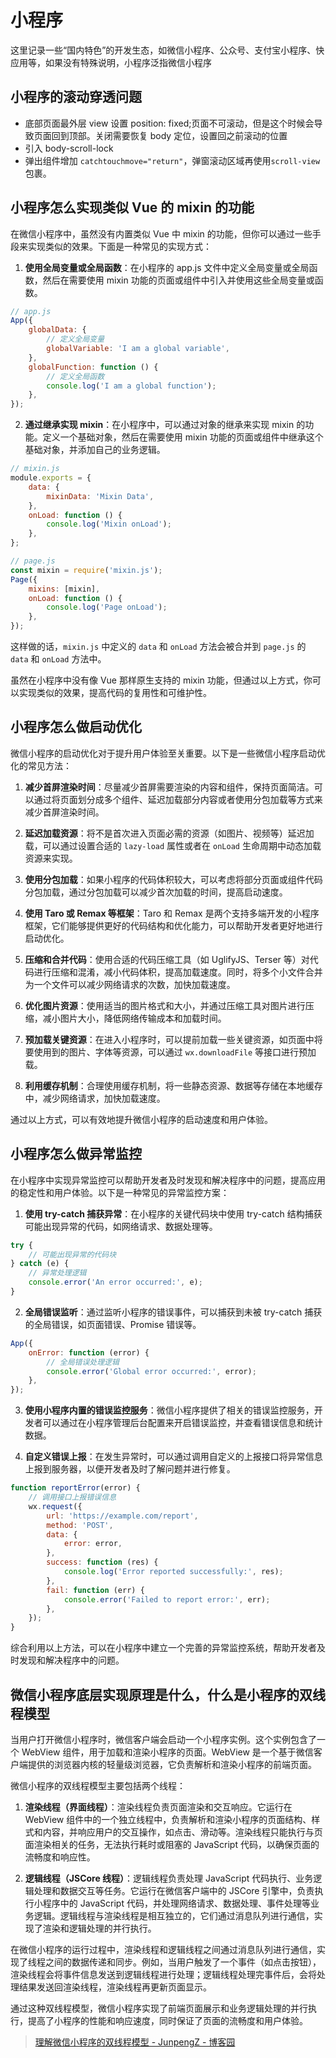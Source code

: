 # 小程序

这里记录一些“国内特色”的开发生态，如微信小程序、公众号、支付宝小程序、快应用等，如果没有特殊说明，小程序泛指微信小程序

## 小程序的滚动穿透问题

- 底部页面最外层 view 设置 position: fixed;页面不可滚动，但是这个时候会导致页面回到顶部。关闭需要恢复 body 定位，设置回之前滚动的位置
- 引入 body-scroll-lock
- 弹出组件增加 `catchtouchmove="return"`，弹窗滚动区域再使用`scroll-view`包裹。

## 小程序怎么实现类似 Vue 的 mixin 的功能

在微信小程序中，虽然没有内置类似 Vue 中 mixin 的功能，但你可以通过一些手段来实现类似的效果。下面是一种常见的实现方式：

1. **使用全局变量或全局函数**：在小程序的 app.js 文件中定义全局变量或全局函数，然后在需要使用 mixin 功能的页面或组件中引入并使用这些全局变量或函数。

```javascript
// app.js
App({
	globalData: {
		// 定义全局变量
		globalVariable: 'I am a global variable',
	},
	globalFunction: function () {
		// 定义全局函数
		console.log('I am a global function');
	},
});
```

2. **通过继承实现 mixin**：在小程序中，可以通过对象的继承来实现 mixin 的功能。定义一个基础对象，然后在需要使用 mixin 功能的页面或组件中继承这个基础对象，并添加自己的业务逻辑。

```javascript
// mixin.js
module.exports = {
	data: {
		mixinData: 'Mixin Data',
	},
	onLoad: function () {
		console.log('Mixin onLoad');
	},
};

// page.js
const mixin = require('mixin.js');
Page({
	mixins: [mixin],
	onLoad: function () {
		console.log('Page onLoad');
	},
});
```

这样做的话，`mixin.js` 中定义的 `data` 和 `onLoad` 方法会被合并到 `page.js` 的 `data` 和 `onLoad` 方法中。

虽然在小程序中没有像 Vue 那样原生支持的 mixin 功能，但通过以上方式，你可以实现类似的效果，提高代码的复用性和可维护性。

## 小程序怎么做启动优化

微信小程序的启动优化对于提升用户体验至关重要。以下是一些微信小程序启动优化的常见方法：

1. **减少首屏渲染时间**：尽量减少首屏需要渲染的内容和组件，保持页面简洁。可以通过将页面划分成多个组件、延迟加载部分内容或者使用分包加载等方式来减少首屏渲染时间。

2. **延迟加载资源**：将不是首次进入页面必需的资源（如图片、视频等）延迟加载，可以通过设置合适的 `lazy-load` 属性或者在 `onLoad` 生命周期中动态加载资源来实现。

3. **使用分包加载**：如果小程序的代码体积较大，可以考虑将部分页面或组件代码分包加载，通过分包加载可以减少首次加载的时间，提高启动速度。

4. **使用 Taro 或 Remax 等框架**：Taro 和 Remax 是两个支持多端开发的小程序框架，它们能够提供更好的代码结构和优化能力，可以帮助开发者更好地进行启动优化。

5. **压缩和合并代码**：使用合适的代码压缩工具（如 UglifyJS、Terser 等）对代码进行压缩和混淆，减小代码体积，提高加载速度。同时，将多个小文件合并为一个文件可以减少网络请求的次数，加快加载速度。

6. **优化图片资源**：使用适当的图片格式和大小，并通过压缩工具对图片进行压缩，减小图片大小，降低网络传输成本和加载时间。

7. **预加载关键资源**：在进入小程序时，可以提前加载一些关键资源，如页面中将要使用到的图片、字体等资源，可以通过 `wx.downloadFile` 等接口进行预加载。

8. **利用缓存机制**：合理使用缓存机制，将一些静态资源、数据等存储在本地缓存中，减少网络请求，加快加载速度。

通过以上方式，可以有效地提升微信小程序的启动速度和用户体验。

## 小程序怎么做异常监控

在小程序中实现异常监控可以帮助开发者及时发现和解决程序中的问题，提高应用的稳定性和用户体验。以下是一种常见的异常监控方案：

1. **使用 try-catch 捕获异常**：在小程序的关键代码块中使用 try-catch 结构捕获可能出现异常的代码，如网络请求、数据处理等。

```javascript
try {
	// 可能出现异常的代码块
} catch (e) {
	// 异常处理逻辑
	console.error('An error occurred:', e);
}
```

2. **全局错误监听**：通过监听小程序的错误事件，可以捕获到未被 try-catch 捕获的全局错误，如页面错误、Promise 错误等。

```javascript
App({
	onError: function (error) {
		// 全局错误处理逻辑
		console.error('Global error occurred:', error);
	},
});
```

3. **使用小程序内置的错误监控服务**：微信小程序提供了相关的错误监控服务，开发者可以通过在小程序管理后台配置来开启错误监控，并查看错误信息和统计数据。

4. **自定义错误上报**：在发生异常时，可以通过调用自定义的上报接口将异常信息上报到服务器，以便开发者及时了解问题并进行修复。

```javascript
function reportError(error) {
	// 调用接口上报错误信息
	wx.request({
		url: 'https://example.com/report',
		method: 'POST',
		data: {
			error: error,
		},
		success: function (res) {
			console.log('Error reported successfully:', res);
		},
		fail: function (err) {
			console.error('Failed to report error:', err);
		},
	});
}
```

综合利用以上方法，可以在小程序中建立一个完善的异常监控系统，帮助开发者及时发现和解决程序中的问题。

## 微信小程序底层实现原理是什么，什么是小程序的双线程模型

当用户打开微信小程序时，微信客户端会启动一个小程序实例。这个实例包含了一个 WebView 组件，用于加载和渲染小程序的页面。WebView 是一个基于微信客户端提供的浏览器内核的轻量级浏览器，它负责解析和渲染小程序的前端页面。

微信小程序的双线程模型主要包括两个线程：

1. **渲染线程（界面线程）**：渲染线程负责页面渲染和交互响应。它运行在 WebView 组件中的一个独立线程中，负责解析和渲染小程序的页面结构、样式和内容，并响应用户的交互操作，如点击、滑动等。渲染线程只能执行与页面渲染相关的任务，无法执行耗时或阻塞的 JavaScript 代码，以确保页面的流畅度和响应性。

2. **逻辑线程（JSCore 线程）**：逻辑线程负责处理 JavaScript 代码执行、业务逻辑处理和数据交互等任务。它运行在微信客户端中的 JSCore 引擎中，负责执行小程序中的 JavaScript 代码，并处理网络请求、数据处理、事件处理等业务逻辑。逻辑线程与渲染线程是相互独立的，它们通过消息队列进行通信，实现了渲染和逻辑处理的并行执行。

在微信小程序的运行过程中，渲染线程和逻辑线程之间通过消息队列进行通信，实现了线程之间的数据传递和同步。例如，当用户触发了一个事件（如点击按钮），渲染线程会将事件信息发送到逻辑线程进行处理；逻辑线程处理完事件后，会将处理结果发送回渲染线程，渲染线程再更新页面显示。

通过这种双线程模型，微信小程序实现了前端页面展示和业务逻辑处理的并行执行，提高了小程序的性能和响应速度，同时保证了页面的流畅度和用户体验。

> [理解微信小程序的双线程模型 - JunpengZ - 博客园](https://www.cnblogs.com/ihardcoder/p/14778013.html)
